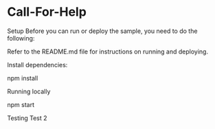 # Call-For-Help

Setup
Before you can run or deploy the sample, you need to do the following:

Refer to the README.md file for instructions on running and deploying.

Install dependencies:

npm install

Running locally

npm start

Testing
Test 2
